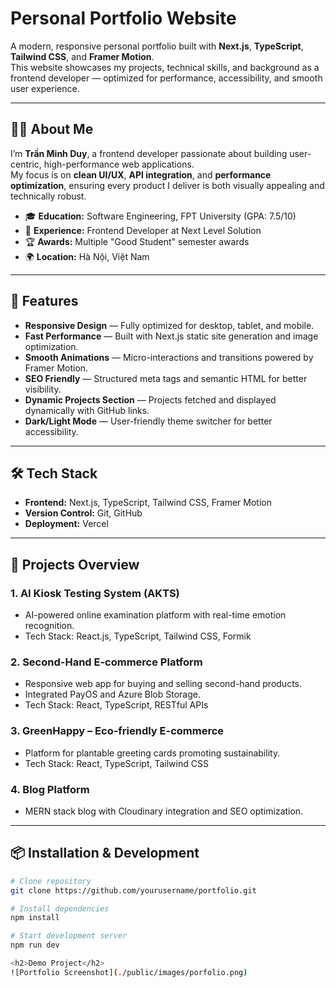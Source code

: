 # Personal Portfolio Website

A modern, responsive personal portfolio built with **Next.js**, **TypeScript**, **Tailwind CSS**, and **Framer Motion**.  
This website showcases my projects, technical skills, and background as a frontend developer — optimized for performance, accessibility, and smooth user experience.

---

## 👨‍💻 About Me

I’m **Trần Minh Duy**, a frontend developer passionate about building user-centric, high-performance web applications.  
My focus is on **clean UI/UX**, **API integration**, and **performance optimization**, ensuring every product I deliver is both visually appealing and technically robust.

- 🎓 **Education:** Software Engineering, FPT University (GPA: 7.5/10)
- 💼 **Experience:** Frontend Developer at Next Level Solution
- 🏆 **Awards:** Multiple "Good Student" semester awards
- 🌍 **Location:** Hà Nội, Việt Nam

---

## 🚀 Features

- **Responsive Design** — Fully optimized for desktop, tablet, and mobile.
- **Fast Performance** — Built with Next.js static site generation and image optimization.
- **Smooth Animations** — Micro-interactions and transitions powered by Framer Motion.
- **SEO Friendly** — Structured meta tags and semantic HTML for better visibility.
- **Dynamic Projects Section** — Projects fetched and displayed dynamically with GitHub links.
- **Dark/Light Mode** — User-friendly theme switcher for better accessibility.

---

## 🛠 Tech Stack

- **Frontend:** Next.js, TypeScript, Tailwind CSS, Framer Motion
- **Version Control:** Git, GitHub
- **Deployment:** Vercel

---

## 📂 Projects Overview

### 1. **AI Kiosk Testing System (AKTS)**

- AI-powered online examination platform with real-time emotion recognition.
- Tech Stack: React.js, TypeScript, Tailwind CSS, Formik

### 2. **Second-Hand E-commerce Platform**

- Responsive web app for buying and selling second-hand products.
- Integrated PayOS and Azure Blob Storage.
- Tech Stack: React, TypeScript, RESTful APIs

### 3. **GreenHappy – Eco-friendly E-commerce**

- Platform for plantable greeting cards promoting sustainability.
- Tech Stack: React, TypeScript, Tailwind CSS

### 4. **Blog Platform**

- MERN stack blog with Cloudinary integration and SEO optimization.

---

## 📦 Installation & Development

```bash
# Clone repository
git clone https://github.com/yourusername/portfolio.git

# Install dependencies
npm install

# Start development server
npm run dev

<h2>Demo Project</h2>
![Portfolio Screenshot](./public/images/porfolio.png)
```
